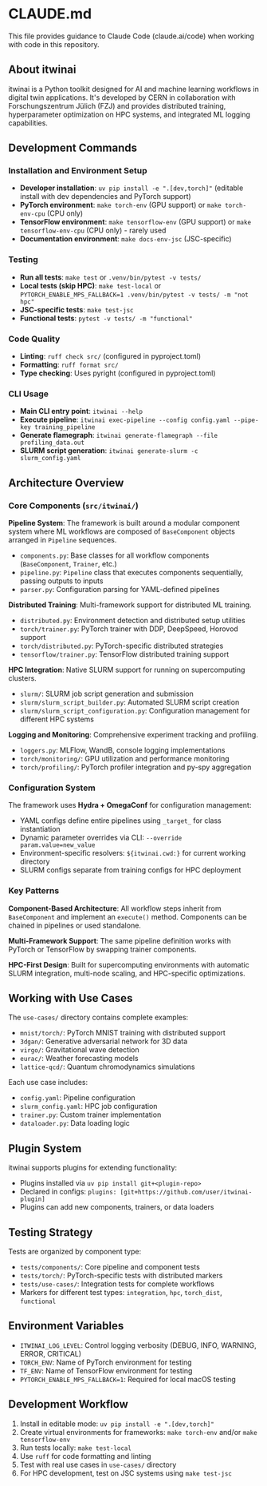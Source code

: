 # CLAUDE.md

This file provides guidance to Claude Code (claude.ai/code) when working with code in this repository.

## About itwinai

itwinai is a Python toolkit designed for AI and machine learning workflows in digital twin applications.
It's developed by CERN in collaboration with Forschungszentrum Jülich (FZJ) and provides distributed
training, hyperparameter optimization on HPC systems, and integrated ML logging capabilities.

## Development Commands

### Installation and Environment Setup

- **Developer installation**: `uv pip install -e ".[dev,torch]"` (editable install with dev dependencies and PyTorch support)
- **PyTorch environment**: `make torch-env` (GPU support) or `make torch-env-cpu` (CPU only)
- **TensorFlow environment**: `make tensorflow-env` (GPU support) or `make tensorflow-env-cpu` (CPU only) - rarely used
- **Documentation environment**: `make docs-env-jsc` (JSC-specific)

### Testing

- **Run all tests**: `make test` or `.venv/bin/pytest -v tests/`
- **Local tests (skip HPC)**: `make test-local` or `PYTORCH_ENABLE_MPS_FALLBACK=1 .venv/bin/pytest -v tests/ -m "not hpc"`
- **JSC-specific tests**: `make test-jsc`
- **Functional tests**: `pytest -v tests/ -m "functional"`

### Code Quality

- **Linting**: `ruff check src/` (configured in pyproject.toml)
- **Formatting**: `ruff format src/`
- **Type checking**: Uses pyright (configured in pyproject.toml)

### CLI Usage

- **Main CLI entry point**: `itwinai --help`
- **Execute pipeline**: `itwinai exec-pipeline --config config.yaml --pipe-key training_pipeline`
- **Generate flamegraph**: `itwinai generate-flamegraph --file profiling_data.out`
- **SLURM script generation**: `itwinai generate-slurm -c slurm_config.yaml`

## Architecture Overview

### Core Components (`src/itwinai/`)

**Pipeline System**: The framework is built around a modular component system where ML workflows are
composed of `BaseComponent` objects arranged in `Pipeline` sequences.

- `components.py`: Base classes for all workflow components (`BaseComponent`, `Trainer`, etc.)
- `pipeline.py`: `Pipeline` class that executes components sequentially, passing outputs to inputs
- `parser.py`: Configuration parsing for YAML-defined pipelines

**Distributed Training**: Multi-framework support for distributed ML training.

- `distributed.py`: Environment detection and distributed setup utilities
- `torch/trainer.py`: PyTorch trainer with DDP, DeepSpeed, Horovod support
- `torch/distributed.py`: PyTorch-specific distributed strategies
- `tensorflow/trainer.py`: TensorFlow distributed training support

**HPC Integration**: Native SLURM support for running on supercomputing clusters.

- `slurm/`: SLURM job script generation and submission
- `slurm/slurm_script_builder.py`: Automated SLURM script creation
- `slurm/slurm_script_configuration.py`: Configuration management for different HPC systems

**Logging and Monitoring**: Comprehensive experiment tracking and profiling.

- `loggers.py`: MLFlow, WandB, console logging implementations
- `torch/monitoring/`: GPU utilization and performance monitoring
- `torch/profiling/`: PyTorch profiler integration and py-spy aggregation

### Configuration System

The framework uses **Hydra + OmegaConf** for configuration management:

- YAML configs define entire pipelines using `_target_` for class instantiation
- Dynamic parameter overrides via CLI: `--override param.value=new_value`
- Environment-specific resolvers: `${itwinai.cwd:}` for current working directory
- SLURM configs separate from training configs for HPC deployment

### Key Patterns

**Component-Based Architecture**: All workflow steps inherit from `BaseComponent` and implement an
`execute()` method. Components can be chained in pipelines or used standalone.

**Multi-Framework Support**: The same pipeline definition works with PyTorch or TensorFlow by
swapping trainer components.

**HPC-First Design**: Built for supercomputing environments with automatic SLURM integration,
multi-node scaling, and HPC-specific optimizations.

## Working with Use Cases

The `use-cases/` directory contains complete examples:

- `mnist/torch/`: PyTorch MNIST training with distributed support
- `3dgan/`: Generative adversarial network for 3D data
- `virgo/`: Gravitational wave detection
- `eurac/`: Weather forecasting models
- `lattice-qcd/`: Quantum chromodynamics simulations

Each use case includes:

- `config.yaml`: Pipeline configuration
- `slurm_config.yaml`: HPC job configuration  
- `trainer.py`: Custom trainer implementation
- `dataloader.py`: Data loading logic

## Plugin System

itwinai supports plugins for extending functionality:

- Plugins installed via `uv pip install git+<plugin-repo>`
- Declared in configs: `plugins: [git+https://github.com/user/itwinai-plugin]`
- Plugins can add new components, trainers, or data loaders

## Testing Strategy

Tests are organized by component type:

- `tests/components/`: Core pipeline and component tests
- `tests/torch/`: PyTorch-specific tests with distributed markers
- `tests/use-cases/`: Integration tests for complete workflows
- Markers for different test types: `integration`, `hpc`, `torch_dist`, `functional`

## Environment Variables

- `ITWINAI_LOG_LEVEL`: Control logging verbosity (DEBUG, INFO, WARNING, ERROR, CRITICAL)
- `TORCH_ENV`: Name of PyTorch environment for testing
- `TF_ENV`: Name of TensorFlow environment for testing
- `PYTORCH_ENABLE_MPS_FALLBACK=1`: Required for local macOS testing

## Development Workflow

1. Install in editable mode: `uv pip install -e ".[dev,torch]"`
2. Create virtual environments for frameworks: `make torch-env` and/or `make tensorflow-env`
3. Run tests locally: `make test-local`
4. Use `ruff` for code formatting and linting
5. Test with real use cases in `use-cases/` directory
6. For HPC development, test on JSC systems using `make test-jsc`
